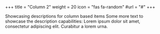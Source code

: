 +++
title = "Column 2"
weight = 20
icon = "fas fa-random"
#url = "#"
+++

Showcasing descriptions for column based items
Some more text to showcase the description capabilities:
Lorem ipsum dolor sit amet, consectetur adipiscing elit.
Curabitur a lorem urna.
